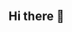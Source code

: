 ## Hi there 👋

<!--
**Giacomo76/Giacomo76** is a ✨ _special_ ✨ repository because its `README.md` (this file) appears on your GitHub profile.

Here are some ideas to get you started:

- 🔭 I'm currently working in machine learning to solve worldview problems.. and sometimes my own..

-->
